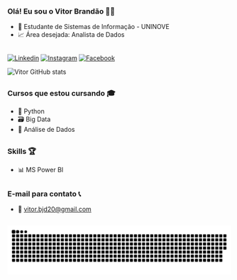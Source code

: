 ### Olá! Eu sou o Vitor Brandão 👋😃

- 🏫 Estudante de Sistemas de Informação - UNINOVE
- 📈 Área desejada: Analista de Dados

##

[![Linkedin](https://img.shields.io/badge/LinkedIn-0077B5?style=for-the-badge&logo=linkedin&logoColor=white)](https://www.linkedin.com/in/vitor-brand%C3%A3o-6955481b1/)
[![Instagram](https://img.shields.io/badge/Instagram-E4405F?style=for-the-badge&logo=instagram&logoColor=white)](https://www.instagram.com/vitor.bjd20/)
[![Facebook](https://img.shields.io/badge/Facebook-1877F2?style=for-the-badge&logo=facebook&logoColor=white)](https://www.facebook.com/Brandao20vtr)

![Vitor GitHub stats](https://github-readme-stats.vercel.app/api?username=brandao20vtr&show_icons=true&theme=tokyonight)

##

### Cursos que estou cursando 🎓


- 🐍 Python
- 🗃️ Big Data
- 🧱 Análise de Dados

##

### Skills 🏆

- 📊 MS Power BI

##

### E-mail para contato 📞

- 📧 vitor.bjd20@gmail.com

##

 ![Snake animation](https://github.com/brandao20vtr/brandao20vtr/blob/output/github-contribution-grid-snake.svg)
